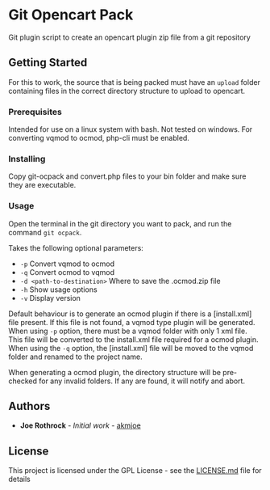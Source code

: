 # Git Opencart Pack

Git plugin script to create an opencart plugin zip file from a git repository

## Getting Started

For this to work, the source that is being packed must have an `upload` folder
containing files in the correct directory structure to upload to opencart.

### Prerequisites

Intended for use on a linux system with bash. Not tested on windows.
For converting vqmod to ocmod, php-cli must be enabled.

### Installing

Copy git-ocpack and convert.php files to your bin folder and make sure they are executable.

### Usage
Open the terminal in the git directory you want to pack,
and run the command `git ocpack`.

Takes the following optional parameters:
* `-p` Convert vqmod to ocmod
* `-q` Convert ocmod to vqmod
* `-d <path-to-destination>` Where to save the .ocmod.zip file
* `-h` Show usage options
* `-v` Display version

Default behaviour is to generate an ocmod plugin if there is a [install.xml] file present.
If this file is not found, a vqmod type plugin will be generated.
When using `-p` option, there must be a vqmod folder with only 1 xml file. This file will
be converted to the install.xml file required for a ocmod plugin.
When using the `-q` option, the [install.xml] file will be moved to the vqmod folder
and renamed to the project name.

When generating a ocmod plugin, the directory structure will be pre-checked for any 
invalid folders. If any are found, it will notify and abort.

## Authors

* **Joe Rothrock** - *Initial work* - [akmjoe](https://github.com/akmjoe)

## License

This project is licensed under the GPL License - see the [LICENSE.md](LICENSE.md) file for details
